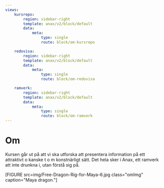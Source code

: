 ```yaml
---
views:
    kursrepo:
        region: sidebar-right
        template: anax/v2/block/default
        data:
            meta:
                type: single
                route: block/om-kursrepo

    redovisa:
        region: sidebar-right
        template: anax/v2/block/default
        data:
            meta:
                type: single
                route: block/om-redovisa

    ramverk:
        region: sidebar-right
        template: anax/v2/block/default
        data:
            meta:
                type: single
                route: block/om-ramverk
---
```

Om
=========================

Kursen går ut på att vi ska utforska att presentera information på ett attraktivt o kanske t o m konstnärligt sätt. Det hela sker i Anax, ett ramverk att inte drunkna i, utan förstå sig på.

[FIGURE src=img/Free-Dragon-Rig-for-Maya-6.jpg class="omImg" caption="Maya dragon."]
